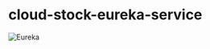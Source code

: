 # cloud-stock-eureka-service
![Eureka](https://user-images.githubusercontent.com/31382963/54075758-04543d00-42c9-11e9-8676-32b654319e6c.PNG)
